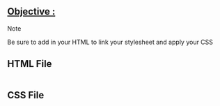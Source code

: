 # 

## <ins>Objective :<ins>



> [!NOTE]
> Be sure to add <link rel="stylesheet" href="styles.css"> in your HTML to link your stylesheet and apply your CSS

## HTML File
```html
```

## CSS File
```css

```